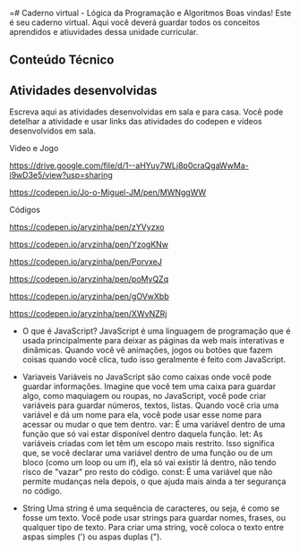 =# Caderno virtual - Lógica da Programação e Algoritmos
Boas vindas! Este é seu caderno virtual. Aqui você deverá guardar todos os conceitos aprendidos e atiuvidades dessa unidade curricular. 


## Conteúdo Técnico


## Atividades desenvolvidas
Escreva aqui as atividades desenvolvidas em sala e para casa. Você pode detelhar a atividade e usar links das atividades do codepen e vídeos desenvolvidos em sala. 

Video e Jogo

https://drive.google.com/file/d/1--aHYuy7WLj8p0craQgaWwMa-i9wD3e5/view?usp=sharing

https://codepen.io/Jo-o-Miguel-JM/pen/MWNggWW

Códigos

https://codepen.io/aryzinha/pen/zYVyzxo

https://codepen.io/aryzinha/pen/YzogKNw

https://codepen.io/aryzinha/pen/PorvxeJ

https://codepen.io/aryzinha/pen/poMyQZq

https://codepen.io/aryzinha/pen/gOVwXbb

https://codepen.io/aryzinha/pen/XWvNZRj

- O que é JavaScript?
JavaScript é uma linguagem de programação que é usada principalmente para deixar as páginas da web mais interativas e dinâmicas. Quando você vê animações, jogos ou botões que fazem coisas quando você clica, tudo isso geralmente é feito com JavaScript.

- Variaveis
Variáveis no JavaScript são como caixas onde você pode guardar informações. Imagine que você tem uma caixa para guardar algo, como maquiagem ou roupas, no JavaScript, você pode criar variáveis para guardar números, textos, listas. Quando você cria uma variável e dá um nome para ela, você pode usar esse nome para acessar ou mudar o que tem dentro.
var: É uma variável dentro de uma função que só vai estar disponível dentro daquela função.
let: As variáveis criadas com let têm um escopo mais restrito. Isso significa que, se você declarar uma variável dentro de uma função ou de um bloco (como um loop ou um if), ela só vai existir lá dentro, não tendo risco de "vazar" pro resto do código.
const: É uma variável que não permite mudanças nela depois, o que ajuda mais ainda a ter segurança no código.

- String
Uma string é uma sequência de caracteres, ou seja, é como se fosse um texto. Você pode usar strings para guardar nomes, frases, ou qualquer tipo de texto. Para criar uma string, você coloca o texto entre aspas simples (') ou aspas duplas ("). 
